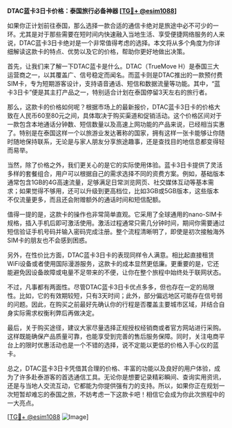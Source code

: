 **DTAC蓝卡3日卡价格：泰国旅行必备神器 [[TG💪+ @esim1088](https://t.me/s/esim1088)]**

如果你正计划前往泰国，那么选择一款合适的通信卡绝对是旅途中必不可少的一环。尤其是对于那些需要在短时间内快速融入当地生活、享受便捷网络服务的人来说，DTAC蓝卡3日卡绝对是一个非常值得考虑的选择。本文将从多个角度为你详细解读这款卡的特点、优势以及它的价格，帮助你更好地做出决策。

首先，让我们来了解一下DTAC蓝卡是什么。DTAC（TrueMove H）是泰国三大运营商之一，以其覆盖广、信号稳定而闻名。而蓝卡则是DTAC推出的一款预付费SIM卡，专为短期游客设计，支持语音通话、短信和数据流量等功能。其中，“蓝卡3日卡”便是其主打产品之一，特别适合计划在泰国停留3天左右的旅行者。

那么，这款卡的价格如何呢？根据市场上的最新报价，DTAC蓝卡3日卡的价格大致在人民币60至80元之间，具体取决于购买渠道和促销活动。这个价格区间对于一款包含本地通话分钟数、短信数量以及高速上网功能的产品来说，已经相当实惠了。特别是在泰国这样一个以旅游业发达著称的国家，拥有这样一张卡能够让你随时随地保持联系，无论是与家人朋友分享旅途趣事，还是查找目的地信息都变得轻而易举。

当然，除了价格之外，我们更关心的是它的实际使用体验。蓝卡3日卡提供了灵活多样的套餐组合，用户可以根据自己的需求选择不同的资费方案。例如，基础版本通常包含1GB的4G高速流量，足够满足日常浏览网页、社交媒体互动等基本需求；如果觉得不够用，还可以升级到更高档位，比如3GB或5GB版本，这些版本不仅流量更多，而且还会附赠额外的通话时间和短信配额。

值得一提的是，这款卡的操作也非常简单直观。它采用了全球通用的nano-SIM卡规格，插入手机后即可激活使用。激活过程通常只需几分钟时间，期间你需要通过短信验证手机号码并输入密码完成注册。整个流程清晰明了，即使是初次接触海外SIM卡的朋友也不会感到困惑。

另外，在性价比方面，DTAC蓝卡3日卡的表现同样令人满意。相比起直接租赁WiFi设备或者使用国际漫游服务，这款卡的成本显然更低廉。更重要的是，它还能避免因设备故障或电量不足带来的不便，让你在整个旅程中始终处于联网状态。

不过，凡事都有两面性。尽管DTAC蓝卡3日卡优点多多，但也存在一定的局限性。比如，它的有效期较短，只有3天时间；此外，部分偏远地区可能存在信号弱的问题。因此，在购买之前最好先确认你的行程是否覆盖主要城市区域，并结合自身实际需求权衡利弊后再做决定。

最后，关于购买途径，建议大家尽量选择正规授权经销商或者官方网站进行采购。这样既能确保产品质量可靠，也能享受到完善的售后服务保障。同时，关注电商平台上的限时优惠活动也是一个不错的选择，说不定能以更低的价格入手心仪的蓝卡。

总之，DTAC蓝卡3日卡凭借其合理的价格、丰富的功能以及良好的用户体验，成为了许多赴泰游客的首选通信工具。无论你是想要记录精彩瞬间、查询实用资讯，还是与当地人交流互动，它都能为你提供强有力的支持。所以，如果你正在规划一次短暂却难忘的泰国之旅，不妨考虑一下这款卡吧！相信它会成为你此次旅程中的一大亮点。

[[TG💪+ @esim1088](https://t.me/s/esim1088) ![Image](https://i.postimg.cc/4NQfJmqS/Snipaste-2025-05-13-00-14-12.png)]